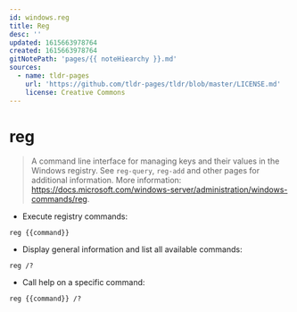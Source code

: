 ```yaml
---
id: windows.reg
title: Reg
desc: ''
updated: 1615663978764
created: 1615663978764
gitNotePath: 'pages/{{ noteHiearchy }}.md'
sources:
  - name: tldr-pages
    url: 'https://github.com/tldr-pages/tldr/blob/master/LICENSE.md'
    license: Creative Commons
---
```

# reg

> A command line interface for managing keys and their values in the Windows registry.
> See `reg-query`, `reg-add` and other pages for additional information.
> More information: <https://docs.microsoft.com/windows-server/administration/windows-commands/reg>.

- Execute registry commands:

`reg {{command}}`

- Display general information and list all available commands:

`reg /?`

- Call help on a specific command:

`reg {{command}} /?`


